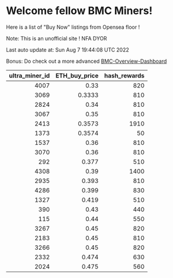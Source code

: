 # Welcome fellow BMC Miners!
Here is a list of "Buy Now" listings from Opensea floor !

Note: This is an unofficial site ! NFA DYOR

Last auto update at: Sun Aug  7 19:44:08 UTC 2022

Bonus: Do check out a more advanced [BMC-Overview-Dashboard](https://dune.com/defifunk/BMC-Overview-Dashboard)


|   ultra_miner_id |   ETH_buy_price |   hash_rewards |
|-----------------:|----------------:|---------------:|
|             4007 |          0.33   |            820 |
|             3069 |          0.3333 |            810 |
|             2824 |          0.34   |            810 |
|             3067 |          0.35   |            810 |
|             2413 |          0.3573 |           1910 |
|             1373 |          0.3574 |             50 |
|             1537 |          0.36   |            810 |
|             3070 |          0.36   |            810 |
|              292 |          0.377  |            510 |
|             4308 |          0.39   |           1400 |
|             2935 |          0.393  |            810 |
|             4286 |          0.399  |            830 |
|             1327 |          0.419  |            510 |
|              390 |          0.43   |            440 |
|              115 |          0.44   |            550 |
|             3267 |          0.45   |            820 |
|             2183 |          0.45   |            810 |
|             3266 |          0.45   |            820 |
|             2332 |          0.474  |            630 |
|             2024 |          0.475  |            560 |